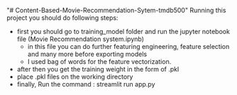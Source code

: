 "# Content-Based-Movie-Recommendation-Sytem-tmdb500" 
Running this project you should do following steps:

- first you should go to training_model folder and run the jupyter notebook file (Movie Recommendation system.ipynb)
    - in this file you can do further featuring engineering, feature selection and many more before exporting models
    - I used bag of words for the feature vectorization.
- after then you get the training weight in the form of .pkl 
- place .pkl files on the working directory
- finally, Run the command : streamlit run app.py

